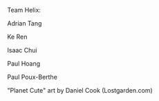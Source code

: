 Team Helix:

Adrian Tang

Ke Ren

Isaac Chui

Paul Hoang

Paul Poux-Berthe


"Planet Cute" art by Daniel Cook (Lostgarden.com)